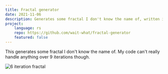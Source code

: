 ```yaml
---
title: Fractal generator
date: 2021-11-06
description: Generates some fractal I don't know the name of, written in rust
project:
    language: rs
    repo: https://github.com/wait-what/fractal-generator
    featured: false
---
```


This generates some fractal I don't know the name of. My code can't really handle anything over 9 iterations though.

![6 iteration fractal](./6_iterations.png "6 iteration fractal")
